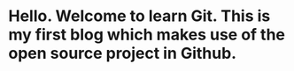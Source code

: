 # Hello. Welcome to learn Git. This is my first blog which makes use of the open source project in Github.
